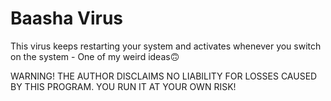 # Baasha Virus

This virus keeps restarting your system and activates whenever you switch on the system - One of my weird ideas🙃

WARNING! 
THE AUTHOR DISCLAIMS NO LIABILITY FOR LOSSES CAUSED BY THIS PROGRAM. 
YOU RUN IT AT YOUR OWN RISK!

